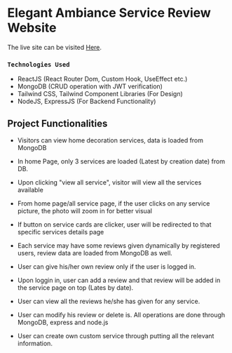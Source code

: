 # Elegant Ambiance Service Review Website

The live site can be visited [Here](https://elegant-ambiance.web.app/).

### `Technologies Used`

- ReactJS (React Router Dom, Custom Hook, UseEffect etc.)
- MongoDB (CRUD operation with JWT verification)
- Tailwind CSS, Tailwind Component Libraries (For Design)
- NodeJS, ExpressJS (For Backend Functionality)

## Project Functionalities

- Visitors can view home decoration services, data is loaded from MongoDB

- In home Page, only 3 services are loaded (Latest by creation date) from DB.

- Upon clicking "view all service", visitor will view all the services available

- From home page/all service page, if the user clicks on any service picture, the photo will zoom in for better visual

- If button on service cards are clicker, user will be redirected to that specific services details page

- Each service may have some reviews given dynamically by registered users, review data are loaded from MongoDB as well.

- User can give his/her own review only if the user is logged in.

- Upon loggin in, user can add a review and that review will be added in the service page on top (Lates by date).

- User can view all the reviews he/she has given for any service.

- User can modify his review or delete is. All operations are done through MongoDB, express and node.js

- User can create own custom service through putting all the relevant information.
